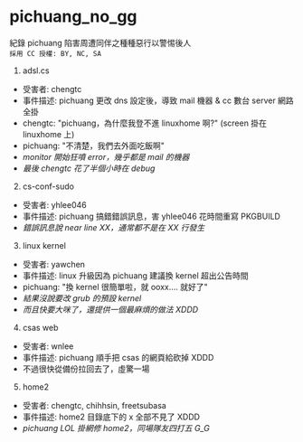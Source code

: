 # pichuang_no_gg
紀錄 pichuang 陷害周遭同伴之種種惡行以警惕後人  
`採用 CC 授權: BY, NC, SA`

1. adsl.cs
  - 受害者: chengtc
  - 事件描述: pichuang 更改 dns 設定後，導致 mail 機器 & cc 數台 server 網路全掛
  - chengtc: "pichuang，為什麼我登不進 linuxhome 啊?" (screen 掛在 linuxhome 上)
  - pichuang: "不清楚，我們去外面吃飯啊"
  - *monitor 開始狂噴 error，幾乎都是 mail 的機器*
  - *最後 chengtc 花了半個小時在 debug*

2. cs-conf-sudo
  - 受害者: yhlee046
  - 事件描述: pichuang 搞錯錯誤訊息，害 yhlee046 花時間重寫 PKGBUILD
  - *錯誤訊息說 near line XX，通常都不是在 XX 行發生*

3. linux kernel
  - 受害者: yawchen
  - 事件描述: linux 升級因為 pichuang 建議換 kernel 超出公告時間
  - pichuang: "換 kernel 很簡單啦，就 ooxx.... 就好了"
  - *結果沒說要改 grub 的預設 kernel*
  - *而且快要大咪了，還提供一個最麻煩的做法 XDDD*

4. csas web
  - 受害者: wnlee
  - 事件描述: pichuang 順手把 csas 的網頁給砍掉 XDDD
  - 不過很快從備份拉回去了，虛驚一場

5. home2
  - 受害者: chengtc, chihhsin, freetsubasa
  - 事件描述: home2 目錄底下的 x 全部不見了 XDDD
  - *pichuang LOL 掛網修 home2，同場隊友四打五 G_G*
